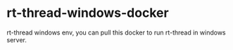# rt-thread-windows-docker
rt-thread windows env, you can pull this docker to run rt-thread in windows server.
